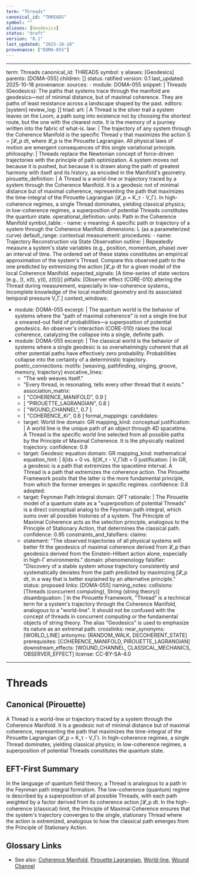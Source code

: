 ```yaml
---
term: "Threads"
canonical_id: "THREADS"
symbol: ""
aliases: [Geodesics]
status: "draft"
version: "0.1"
last_updated: "2025-10-18"
provenance: ["DOMA-055"]
---
```


---
term: Threads
canonical_id: THREADS
symbol: γ
aliases: [Geodesics]
parents: [DOMA-055]
children: []
status: ratified
version: 0.1
last_updated: 2025-10-18
provenance:
  sources:
    - module: DOMA-055
      snippet: |
        Threads (Geodesics): The paths that systems trace through the manifold are geodesics—not of minimal distance, but of maximal coherence. They are paths of least resistance across a landscape shaped by the past.
  editors: [system]
  review_log: []
triad:
  art: |
    A Thread is the silver trail a system leaves on the Loom, a path sung into existence not by choosing the shortest route, but the one with the clearest note. It is the memory of a journey written into the fabric of what-is.
  law: |
    The trajectory of any system through the Coherence Manifold is the specific Thread γ that maximizes the action S = ∫𝓛_p dt, where 𝓛_p is the Pirouette Lagrangian. All physical laws of motion are emergent consequences of this single variational principle.
  philosophy: |
    Threads replace the Newtonian concept of force-driven trajectories with the principle of path optimization. A system moves not because it is pushed, but because it is drawn along the path of greatest harmony with itself and its history, as encoded in the Manifold's geometry.
pirouette_definition: |
  A Thread is a world-line or trajectory traced by a system through the Coherence Manifold. It is a geodesic not of minimal distance but of maximal coherence, representing the path that maximizes the time-integral of the Pirouette Lagrangian (𝓛_p = K_τ - V_Γ). In high-coherence regimes, a single Thread dominates, yielding classical physics; in low-coherence regimes, a superposition of potential Threads constitutes the quantum state.
operational_definition:
  units: Path in the Coherence Manifold
  symbol_table:
    - name: γ
      meaning: A specific path or trajectory of a system through the Coherence Manifold.
      dimensions: L (as a parameterized curve)
      default_range: contextual
  measurement:
    procedures:
      - name: Trajectory Reconstruction via State Observation
        outline: |
          Repeatedly measure a system's state variables (e.g., position, momentum, phase) over an interval of time. The ordered set of these states constitutes an empirical approximation of the system's Thread. Compare this observed path to the one predicted by extremizing the action ∫𝓛_p dt for a given model of the local Coherence Manifold.
        expected_signals: [A time-series of state vectors (e.g., [t, x(t), y(t), z(t)])]
        pitfalls: [Observer effect (CORE-010) altering the Thread during measurement, especially in low-coherence systems., Incomplete knowledge of the local manifold geometry and its associated temporal pressure V_Γ.]
context_windows:
  - module: DOMA-055
    excerpt: |
      The quantum world is the behavior of systems where the "path of maximal coherence" is not a single line but a smeared-out field of probabilities—a superposition of potential geodesics. An observer's interaction (CORE-010) raises the local coherence, catalyzing the collapse into a single, definite path.
  - module: DOMA-055
    excerpt: |
      The classical world is the behavior of systems where a single geodesic is so overwhelmingly coherent that all other potential paths have effectively zero probability. Probabilities collapse into the certainty of a deterministic trajectory.
poetic_connections:
  motifs: [weaving, pathfinding, singing, groove, memory, trajectory]
  evocative_lines:
    - "The web weaves itself."
    - "Every thread, in resonating, tells every other thread that it exists."
  association_matrix:
    - [ "COHERENCE_MANIFOLD", 0.9 ]
    - [ "PIROUETTE_LAGRANGIAN", 0.8 ]
    - [ "WOUND_CHANNEL", 0.7 ]
    - [ "COHERENCE_Ki", 0.6 ]
formal_mappings:
  candidates:
    - target: World line
      domain: GR
      mapping_kind: conceptual
      justification: |
        A world line is the unique path of an object through 4D spacetime. A Thread is the specific world line selected from all possible paths by the Principle of Maximal Coherence. It is the physically realized trajectory.
      confidence: 0.9
    - target: Geodesic equation
      domain: GR
      mapping_kind: mathematical
      equation_hint: |
        δ∫ds = 0  vs.  δ∫(K_τ - V_Γ)dt = 0
      justification: |
        In GR, a geodesic is a path that extremizes the spacetime interval. A Thread is a path that extremizes the coherence action. The Pirouette Framework posits that the latter is the more fundamental principle, from which the former emerges in specific regimes.
      confidence: 0.8
  adopted:
    - target: Feynman Path Integral
      domain: QFT
      rationale: |
        The Pirouette model of a quantum state as a "superposition of potential Threads" is a direct conceptual analog to the Feynman path integral, which sums over all possible histories of a system. The Principle of Maximal Coherence acts as the selection principle, analogous to the Principle of Stationary Action, that determines the classical path.
      confidence: 0.95
constraints_and_falsifiers:
  claims:
    - statement: "The observed trajectories of all physical systems will better fit the geodesics of maximal coherence derived from 𝓛_p than geodesics derived from the Einstein-Hilbert action alone, especially in high-Γ environments."
      domain: phenomenology
      falsifier: "Discovery of a stable system whose trajectory consistently and systematically deviates from the path predicted by maximizing ∫𝓛_p dt, in a way that is better explained by an alternative principle."
      status: proposed
      links: [DOMA-055]
naming_notes:
  collisions: [Threads (concurrent computing), String (string theory)]
  disambiguation: |
    In the Pirouette Framework, "Thread" is a technical term for a system's trajectory through the Coherence Manifold, analogous to a "world-line". It should not be confused with the concept of threads in concurrent computing or the fundamental objects of string theory. The alias "Geodesics" is used to emphasize its nature as an extremal path.
crosslinks:
  near_synonyms: [WORLD_LINE]
  antonyms: [RANDOM_WALK, DECOHERENT_STATE]
  prerequisites: [COHERENCE_MANIFOLD, PIROUETTE_LAGRANGIAN]
  downstream_effects: [WOUND_CHANNEL, CLASSICAL_MECHANICS, OBSERVER_EFFECT]
license: CC-BY-SA-4.0
---

# Threads

## Canonical (Pirouette)
A Thread is a world-line or trajectory traced by a system through the Coherence Manifold. It is a geodesic not of minimal distance but of maximal coherence, representing the path that maximizes the time-integral of the Pirouette Lagrangian (𝓛_p = K_τ - V_Γ). In high-coherence regimes, a single Thread dominates, yielding classical physics; in low-coherence regimes, a superposition of potential Threads constitutes the quantum state.

## EFT-First Summary
In the language of quantum field theory, a Thread is analogous to a path in the Feynman path integral formalism. The low-coherence (quantum) regime is described by a superposition of all possible Threads, with each path weighted by a factor derived from its coherence action ∫𝓛_p dt. In the high-coherence (classical) limit, the Principle of Maximal Coherence ensures that the system's trajectory converges to the single, stationary Thread where the action is extremized, analogous to how the classical path emerges from the Principle of Stationary Action.

## Glossary Links
- See also: [Coherence Manifold](<#>), [Pirouette Lagrangian](<#>), [World-line](<#>), [Wound Channel](<#>)